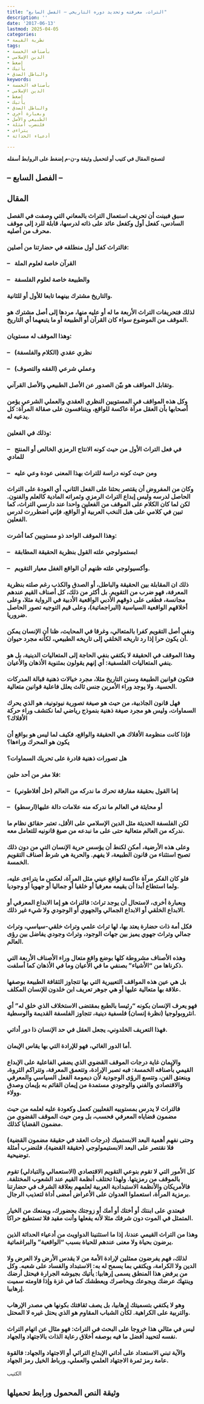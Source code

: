 ```yaml
---
title: "التراث، معرفته وتحديد دوره التاريخي – الفصل السابع"
description: ''
date: '2017-06-13'
lastmod: 2025-04-05
categories:
- نظرية القيمة
tags:
- بأصنافه الخمسة
- الدين الإسلامي
- إضغط
- يأتيك
- والباطل الصدق
keywords:
- بأصنافه الخمسة
- الدين الإسلامي
- إضغط
- يأتيك
- والباطل الصدق
- وبعبارة أخرى
- الطبيعي والأصل
- فلنضرب أمثلة
- يتراءى
- أدعياء الحداثة

---
```

**لتصفح المقال في كتيب أو لتحميل وثيقة و-ن-م إضغط على الروابط أسفله**

## **– الفصل السابع –**

## المقال

### سبق فبينت أن تحريف استعمال التراث بالمعاني التي وصفت في الفصل السادس، كفعل أول وكفعل عائد على ذاته لدرسها، قابلة للرد إلى موقف محرف من أصليه.

### فالتراث كفل أول منطلقه في حضارتنا من أصلين:

### –   القرآن خاصة لعلوم الملة

### –   والطبيعة خاصة لعلوم الفلسفة

### والتاريخ مشترك بينهما تابعا للأول أو للثانية.

### لذلك فتحريفات التراث الأربعة ما له أو عليه منها، مردها إلى أصل مشترك هو الموقف من الموضوع سواء كان القرآن أو الطبيعة أو ما يتبعهما أي التاريخ.

### وهذا الموقف له مستويان:

### –   نظري عقدي (الكلام والفلسفة)

### –   وعملي شرعي (الفقه والتصوف)

### وتقابل المواقف هو بيّن الصدور عن الأصل الطبيعي والأصل القرآني.

### وكل هذه المواقف في المستويين النظري العقدي والعملي الشرعي يؤمن أصحابها بأن العقل مرآة عاكسة للواقع، ويتنافسون على صقالة المرآة: كل يدعيه له.

### وذلك في الفعلين:

### –   في فعل التراث الأول من حيث كونه الانتاج الرمزي الخالص أو المنتج للمادي

### –   ومن حيث كونه دراسة للتراث بهذا المعنى عودة وعي عليه

### وكان من المفروض أن يقتصر بحثنا على الفعل الثاني، أي العودة على التراث الحاصل لدرسه وليس إبداع التراث الرمزي وثمراته المادية كالعلم والفنون. لكن لما كان الكلام على الموقف من الفعلين واحدا عند دارسي التراث، كما تبين في كلامي على هبل النخب العربية أو الواقع، فإني اضطررت لدرس الفعلين.

### وهذا الموقف الواحد ذو مستويين كما أشرت:

### –   ابستمولوجي علته القول بنظرية الحقيقة المطابقة

### –   وأكسيولوجي علته ظنهم أن الواقع الغفل معيار التقويم.

### ذلك ان المقابلة بين الحقيقة والباطل، أو الصدق والكذب رغم صلته بنظرية المعرفة، فهو ضرب من التقويم. بل أكثر من ذلك، كل أصناف القيم عندهم مجانسة، فطغى على ذوقهم الأدبي الواقعية الأدبية في الرواية مثلا، وعلى أخلاقهم الواقعية السياسية (البراجماتية)، وعلى قيم التوجيه تصور الحاصل ضروريا.

### ونفي أصل التقويم كفرا بالمتعالي، وغرقا في المحايث، ظنا أن الإنسان يمكن أن يكون حرا إذا رد تاريخه الخلقي إلى تاريخه الطبيعي، لكأنه مجرد حيوان.

### وهذا الموقف في الحقيقة لا يكتفي بنفي الحاجة إلى المتعاليات الدينية، بل هو ينفي المتعاليات الفلسفية: أي إنهم يقولون بمثنوية الأذهان والأعيان.

### فتكون قوانين الطبيعة وسنن التاريخ مثلا، مجرد خيالات ذهنية قبالة المدركات الحسية. ولا يوجد وراء الأمرين جنس ثالث يعلل فاعلية قوانين متعالية.

### فهل قانون الجاذبية، من حيث هو صيغة تصورية نيوتونية، هو الذي يحرك السماوات، وليس هو مجرد صيغة ذهنية بنموذج رياضي لما نكتشف وراء حركة الأفلاك؟

### فإذا كانت منظومة الأفلاك هي الحقيقة والواقع، فكيف لما ليس هو بواقع أن يكون هو المحرك وراءها؟

### هل تصورات ذهنية قادرة على تحريك السماوات؟

### فلا مفر من أحد حلين:

### –   إما القول بحقيقة مفارقة تحرك ما ندركه من العالم (حل أفلاطوني)

### –   أو محايثة في العالم ما ندركه منه علامات دالة عليها(ارسطو)

### لكن الفلسفة الحديثة مثل الدين الإسلامي على الأقل، تعتبر حقائق نظام ما ندركه من العالم متعالية حتى على ما نبدعه من صيغ قانونيه للتعامل معه.

### وعلى هذه الأرضية، أمكن لكنط أن يؤسس حرية الإنسان التي من دون ذلك تصبح استثناء من قانون الطبيعة، لا يفهم. والحرية هي شرط أصناف التقويم الخمسة.

### فلو كان الفكر مرآة عاكسة لواقع عيني مثل المرآة، لعكس ما يتراءى عليه، ولما استطاع أبدا أن يقيمه معرفيا أو خلقيا أو جماليا أو جهويا أو وجوديا.

### وبعبارة أخرى، لاستحال أن يوجد تراث: فالتراث هو إما الابداع المعرفي أو الابداع الخلقي أو الابداع الجمالي والجهوي أو الوجودي ولا شيء غير ذلك.

### فكل أمة ذات حضارة يعتد بها، لها تراث علمي وتراث خلقي-سياسي، وتراث جمالي وتراث جهوي يميز بين جهات الوجود، وتراث وجودي يفاضل بين رؤى العالم.

### وهذه الأصناف مشروطة كلها بوضع واقع متعال وراء الأصناف الأربعة التي ذكرناها من “الأشياء” بصنفي ما في الأعيان وما في الأذهان كما أسلفت.

### بل هي عين هذه المواقف التعييرية التي بها تتجاوز الثقافة الطبيعة بوصفها علاقة بها متعالية عليها أو هي جوهر تعريف ابن خلدون للإنسان المكلف.

### فهو يعرف الإنسان بكونه “رئيسا بالطبع بمقتضى الاستخلاف الذي خلق له” أي انثروبولوجيا (نظرة إنسان) فلسفية دينية، تتجاوز الفلسفة القديمة والوسطية.

### فهذا التعريف الخلدوني، يجعل العقل في حد الإنسان ذا دور أداتي.

### أما الدور الغائي، فهو للإرادة التي بها يقاس الإيمان.

### والإيمان غاية درجات الموقف القضوي الذي يضفي الفاعلية على الإبداع القيمي بأصنافه الخمسة: فبه تصبر الإرادة، وتتعمق المعرفة، وتتراكم الثروة، وينعتق الفن، وتتسع الرؤى الوجودية لأن ديمومة الفعل السياسي والمعرفي والاقتصادي والفني والوجودي مستمدة من إيمان القائم به بإيمان وصدق وولاء.

### فالتراث لا يدرس بمستوييه الفعليين كعمل وكعودة عليه لعلمه من حيث مضمون قضاياه المعرفي فحسب، بل ومن حيث الموقف القضوي من مضمون القضايا كذلك.

### وحتى نفهم أهمية البعد الابستميك (درجات العقد في حقيقة مضمون القضية) فلا نقتصر على البعد الابستيمولوجي (حقيقة القضية)، فلنضرب أمثلة توضيحية.

### كل الأمور التي لا تقوم بنوعي التقويم الاقتصادي (الاستعمالي والتبادلي) تقوم بالموقف من رمزيتها. ولهذا تختلف أنظمة القيم عند الشعوب المختلفة. فالأمريكان والأنظمة الاستبدادية العربية لعلمهم بعلاقة الشرف في حضارتنا برمزية المرأة، استعملوا العدوان على الأعراض أمضى أداة لتعذيب الرجال.

### فيعتدي على ابنتك أو أختك أو أمك أو زوجتك بحضورك، ويمنعك من الخيار المتمثل في الموت دون شرفك مثلا لأنه يفعلها وأنت مقيد فلا تستطيع حراكا.

### وهذا من التراث القيمي عندنا، إذا ما استثنينا الدواويث من أدعياء الحداثة الذين يرضون بحياة ولا معنى عندهم للحياة بسبب “الواقعية” والبراغماتية.

### لذلك، فهم يفرضون ممثلين لإرادة الأمة من لا يقدس الأرض ولا العرض ولا الدين ولا الكرامة، ويكتفي بما يسمح له به: الاستبداد والفساد على شعبه. وكل من يرفض هذا المنطق يسمى إرهابيا: يأتيك بجيوشه الجرارة فيحتل أرضك وينتهك عرضك ويجوعك ويحاصرك ويعطشك كما في غزة وإذا قاومته سميت إرهابيا.

### وهو لا يكتفي بتسميتك إرهابيا، بل يصف ثقافتك بكونها هي مصدر الإرهاب والتربية على الكراهية. لكأن الشباب المقاوم هو الذي يحتل غيره لا المحتل.

### ليس في مثالي هذا خروجا على البحث في التراث: فهو مثال عن اتهام التراث نفسه لتحييد أفضل ما فيه بوصفه أخلاق رعاية الذات بالاجتهاد والجهاد.

### والآية تبني الاستعداد على أداتي الإبداع التراثي أو الاجتهاد والجهاد: فالقوة عامة رمز ثمرة الاجتهاد العلمي والعملي، ورباط الخيل رمز الجهاد.

الكتيب

## وثيقة النص المحمول ورابط تحميلها

###
